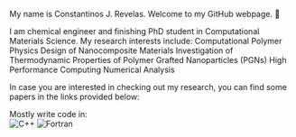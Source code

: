 My name is Constantinos J. Revelas. Welcome to my GitHub webpage. 👋

I am chemical engineer and finishing PhD student in Computational Materials Science.
My research interests include:
Computational Polymer Physics
Design of Nanocomposite Materials
Investigation of Thermodynamic Properties of Polymer Grafted Nanoparticles (PGNs)
High Performance Computing 
Numerical Analysis

In case you are interested in checking out my research, you can find some papers in the links provided below:

Mostly write code in:\
![C++](https://img.shields.io/badge/c++-%2300599C.svg?style=for-the-badge&logo=c%2B%2B&logoColor=white)  ![Fortran](https://img.shields.io/badge/Fortran-%23734F96.svg?style=for-the-badge&logo=fortran&logoColor=white)

<!--
**cjrevelas/cjrevelas** is a ✨ _special_ ✨ repository because its `README.md` (this file) appears on your GitHub profile.

Here are some ideas to get you started:

- 🔭 I’m currently working on ...
- 🌱 I’m currently learning ...
- 👯 I’m looking to collaborate on ...
- 🤔 I’m looking for help with ...
- 💬 Ask me about ...
- 📫 How to reach me: ...
- 😄 Pronouns: ...
- ⚡ Fun fact: ...
-->
